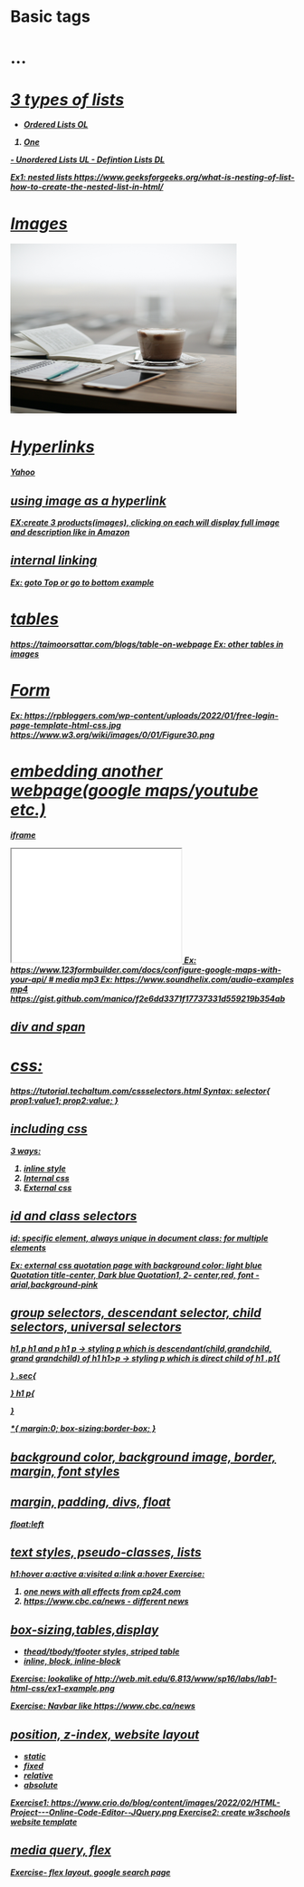 # Basic tags
<p>
<h1>...<h6>
<b>
<i>
<u>

# 3 types of lists
- Ordered Lists OL
<OL>
<LI>One </li>
</OL>
- Unordered Lists  UL
- Defintion Lists   DL


Ex1: nested lists
https://www.geeksforgeeks.org/what-is-nesting-of-list-how-to-create-the-nested-list-in-html/

# Images
<img src="/images/pexels.jpg" alt="Picture" width="400" height="300">

# Hyperlinks
<a href="https://yahoo.com">Yahoo</a>

## using image as a hyperlink
EX:create 3 products(images), clicking on each will display full image and description like in Amazon
## internal linking
Ex: goto Top or go to bottom example
# tables
https://taimoorsattar.com/blogs/table-on-webpage
Ex: other tables in images 

# Form
Ex: https://rpbloggers.com/wp-content/uploads/2022/01/free-login-page-template-html-css.jpg
https://www.w3.org/wiki/images/0/01/Figure30.png

# embedding another webpage(google maps/youtube etc.)
iframe
<iframe src="demo_iframe.htm" height="200" width="300" title="Iframe Example"></iframe>
Ex: https://www.123formbuilder.com/docs/configure-google-maps-with-your-api/
# media
mp3
Ex: https://www.soundhelix.com/audio-examples
mp4
https://gist.github.com/manico/f2e6dd3371f17737331d559219b354ab

## div and span

# css:
https://tutorial.techaltum.com/cssselectors.html
Syntax:
selector{
	prop1:value1;
	prop2:value;
	}

## including css
3 ways: 
1. inline style
2. Internal css
3. External css	


## id and class selectors
id: specific element, always unique in document
class: for multiple elements


Ex:  external css
quotation page with background color: light blue
Quotation title-center, Dark blue
Quotation1, 2- center,red, font -arial,background-pink

## group selectors, descendant selector, child selectors, universal selectors
h1,p  h1 and p
h1 p  -> styling p which is descendant(child,grandchild, grand grandchild) of h1
h1>p -> styling p which is direct child of h1
.p1{

}
.sec{

}
h1 p{

}
<p class="p1 sec">
*{
	margin:0;
	box-sizing:border-box;
}

## background color, background image, border, margin, font styles

## margin, padding, divs, float
float:left
## text styles, pseudo-classes, lists
h1:hover
a:active
a:visited
a:link
a:hover
Exercise: 
1. one news with all effects from cp24.com
2. https://www.cbc.ca/news - different news

## box-sizing,tables,display
- thead/tbody/tfooter styles, striped table
- inline, block, inline-block

Exercise:  lookalike of 
http://web.mit.edu/6.813/www/sp16/labs/lab1-html-css/ex1-example.png

Exercise: Navbar like https://www.cbc.ca/news

## position, z-index, website layout
- static
- fixed
- relative
- absolute

Exercise1: https://www.crio.do/blog/content/images/2022/02/HTML-Project---Online-Code-Editor--JQuery.png
Exercise2: create w3schools website template 

## media query, flex
Exercise- flex layout, google search page
